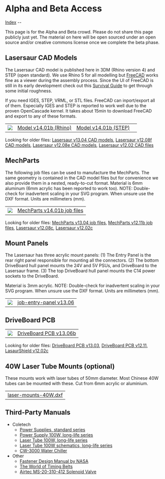 Alpha and Beta Access
=====================

[Index](index.md) -- 

This page is for the Alpha and Beta crowd. Please do not share this page publicly just yet. The material on here will be open sourced under an open source and/or creative commons license once we complete the beta phase.

Lasersaur CAD Models
-------------------

The Lasersaur CAD model is published here in 3DM (Rhino version 4) and STEP (open standard). We use Rhino 5 for all modelling but [FreeCAD](http://freecadweb.org/) works fine as a viewer during the assembly process. Since the UI of FreeCAD is still in its early development check out this [Survival Guide](freecad_guide.md) to get through some initial roughness.

If you need IGES, STEP, VRML, or STL files. FreeCAD can inport/export all of them. Especially IGES and STEP is reported to work well due to the proven OpenCascade kernel. It takes about 15min to download FreeCAD and export to any of these formats.

<table>
<tr><td>
<img src="http://farm9.staticflickr.com/8142/7139599325_1b7036b97e_m.jpg">
</td><td>
<a href="http://file.lasersaur.com/model/model-lasersaur-v14.01b.3dm">Model v14.01b (Rhino)</a>
</td><td>
<a href="http://file.lasersaur.com/model/model-lasersaur-v14.01b-step.zip">Model v14.01b (STEP)</a>
</td><td>
</td></tr>
</table>


Looking for older files: <a href="http://file.lasersaur.com/model/model-lasersaur-v13.04.zip">Lasersaur v13.04 CAD models</a>, <a href="http://dl.dropbox.com/u/9430160/lasersaur/model-lasersaur-v1208f.zip">Lasersaur v12.08f CAD models</a>, <a href="http://dl.dropbox.com/u/9430160/lasersaur/model-lasersaur-v12.08e.zip">Lasersaur v12.08e CAD models</a>, <a href="http://dl.dropbox.com/u/9430160/lasersaur/model-lasersaur-v12.02.zip">Lasersaur v12.02 CAD files</a>



MechParts
-------------------------------

The following job files can be used to manufacture the MechParts. The same geometry is contained in the CAD model files but for convenience we also provide them in a nested, ready-to-cut format. Material is 6mm aluminum (6mm acrylic has been reported to work too). NOTE: Double-check for inadvertent scaling in your SVG program. When unsure use the DXF format. Units are millimeters (mm).

<table>
<tr><td>
<img src="http://farm8.staticflickr.com/7381/11076042243_14629f1ef1_m.jpg">
</td><td>
<a href="http://file.lasersaur.com/job-files/MechParts-v14.01b.dxf">MechParts v14.01b job files</a>
</td>
</tr>
</table>

Looking for older files: <a href="http://dl.dropbox.com/u/9430160/lasersaur/job-MechParts-v13.04.zip">MechParts v13.04 job files</a>, <a href="http://dl.dropbox.com/u/9430160/lasersaur/job-MechParts-v12.11b.zip">MechParts v12.11b job files</a>, <a href="http://dl.dropbox.com/u/9430160/lasersaur/job-lasersaur-parts-v12.08c.zip">Lasersaur v12.08c</a>, <a href="http://dl.dropbox.com/u/9430160/lasersaur/job-lasersaur-parts-v12.02c.zip">Lasersaur v12.02c</a>



Mount Panels
-------------------------------
The Lasersaur has three acrylic mount panels: (1) The Entry Panel is the rear right panel responsible for mounting all the connectors. (2) The bottom DriveBoard hull panel mounts the 24V and 5V PSUs, and DriveBoard to the Lasersaur frame. (3) The top DriveBoard hull panel mounts the C14 power sockets to the DriveBoard.

Material is 3mm acrylic. NOTE: Double-check for inadvertent scaling in your SVG program. When unsure use the DXF format. Units are millimeters (mm).

<table>
<tr><td>
<img src="http://farm8.staticflickr.com/7413/9093804668_8f87959855_n.jpg">
</td><td>
<a href="http://dl.dropbox.com/u/9430160/lasersaur/job-mount-panels-v13.06.zip">job-entry-panel v13.06</a>
</td>
</tr>
</table>



DriveBoard PCB
-------------------------

<table>
<tr><td>
<img src="http://farm9.staticflickr.com/8514/8492255734_657d9a9f44_n.jpg">
</td><td>
<a href="http://dl.dropbox.com/u/9430160/lasersaur/DriveBoard-v13.06b.zip" class="il">DriveBoard PCB v13.06b</a>
</td>
</tr>
</table>

Looking for older files:
<a href="http://dl.dropbox.com/u/9430160/lasersaur/DriveBoard-v13.03.zip" class="il">DriveBoard PCB v13.03</a>,
<a href="http://dl.dropbox.com/u/9430160/lasersaur/DriveBoard-v12.11.zip" class="il">DriveBoard PCB v12.11</a>, 
<a href="https://github.com/stefanix/LasaurShield/zipball/v12.02c" class="il">LasaurShield v12.02c</a>



40W Laser Tube Mounts (optional)
--------------------------------

These mounts work with laser tubes of 50mm diameter. Most Chinese 40W tubes can be mounted with these. Cut from 6mm acrylic or aluminium.

<table>
<tr><td>
<a href="http://file.lasersaur.com/job-files/laser-mounts-40W.dxf">laser-mounts-40W.dxf</a>
</td>
</tr>
</table>



Third-Party Manuals
-------------------

- Coletech
  - [Power Supplies, standard series](http://dl.dropbox.com/u/9430160/lasersaur/coletech-power-supplies.pdf)
  - [Power Supply 100W, long-life series](http://dl.dropbox.com/u/9430160/lasersaur/coletech-power-supply-100W.pdf)
  - [Laser Tube 100W, long-life series](http://dl.dropbox.com/u/9430160/lasersaur/coletech-laser-100W.pdf)
  - [Laser Tube 100W schematics, long-life series](http://dl.dropbox.com/u/9430160/lasersaur/coletech-laser-schematic-100W.pdf)
  - [CW-3000 Water Chiller](http://dl.dropbox.com/u/9430160/lasersaur/cw-3000.pdf)
- Other
  - [Fastener Design Manual by NASA](http://file.lasersaur.com/docs-thirdparty/Fastener_Design_Manual.pdf)
  - [The World of Timing Belts](http://file.lasersaur.com/docs-thirdparty/The_World_of_Timing_Belts.pdf)
  - [Airtec MS-20-310-412 Solenoid Valve](http://dl.dropbox.com/u/9430160/lasersaur/airtec-MS-20.pdf)

